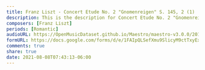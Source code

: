 ```yaml
---
title: Franz Liszt - Concert Etude No. 2 "Gnomenreigen" S. 145, 2 (1)
description: This is the description for Concert Etude No. 2 "Gnomenreigen" S. 145, 2 by Franz Liszt
composers: [Franz Liszt]
periods: [Romantic]
audioURL: https://OpenMusicDataset.github.io/Maestro/maestro-v3.0.0/2011/MIDI-Unprocessed_02_R1_2011_MID--AUDIO_R1-D1_10_Track10_wav.midi
formURL: https://docs.google.com/forms/d/e/1FAIpQLSefXmu9SlicyM9ctTxyExoqsyJlphx3D3hI2msCKalaS7xF9g/viewform
comments: true
share: true
date: 2021-08-08T07:43:13-06:00
---
```

